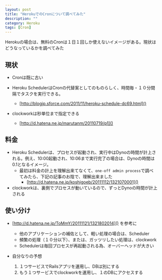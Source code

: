 ```yaml
---
layout: post
title: "HerokuでのCronについて調べてみた"
description: ""
category: Heroku
tags: [Cron]
---
```

Herokuの場合は、無料のCronは１日１回しか使えないイメージがある。現状はどうなっているかを調べてみた

## 現状 ##
- Cronは既に古い
- Heroku SchedulerはCronの代替案としてのものらしく、時間毎・１０分間隔でタスクを実行できる。
    - [http://blogjp.sforce.com/2011/11/heroku-schedule-dc69.html]()

- clockworkは秒単位まで指定できる
    - [http://d.hatena.ne.jp/marutanm/20110719/p1]()

## 料金 ##
- Heroku Schedulerは、プロセスが起動され、実行中はDynoの時間が計上される。例え、10:00起動され、10:06まで実行完了の場合は、Dynoの時間は0.1となるイメージ。
    - 最初は料金の計上を理解出来てなくて、`one-off admin process`で調べてみたら、下記の記事のお陰で、理解出来ました
        - [http://d.hatena.ne.jp/koshigoeb/20111112/1321070001]()
- clockworkは、裏側でプロセスが動いているので、ずっとDynoの時間が計上される

## 使い分け ##
- [http://d.hatena.ne.jp/ToMmY/20111121/1321802014]() を参考に
    - 他のアプリケーションの補佐として、軽い処理の場合は、Scheduler
    - 頻繁の処理（１０分以下）、または、ガッツリしたい処理は、clockwork
    - Schedulerは毎回プロセスが再起動される為、オーバーヘッドが大きい

- 自分なりの予想
    1. １つサービスでRailsアプリを運用し、DBは別にする
    2. もう１つサービスでclockworkを運用し、１のDBにアクセスする

